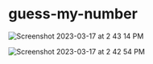 # guess-my-number
![Screenshot 2023-03-17 at 2 43 14 PM](https://user-images.githubusercontent.com/42816092/226058634-dd781e54-d7c7-4d84-a4e0-757f23b7c387.png)

![Screenshot 2023-03-17 at 2 42 54 PM](https://user-images.githubusercontent.com/42816092/226058603-8693ea09-990e-4ce0-9633-c8dbeb07d636.png)
